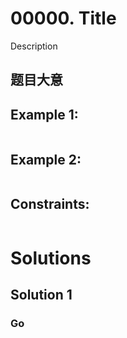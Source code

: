 # 00000. Title

Description
 
## 题目大意


## Example 1:
```

```
## Example 2:

```

```

## Constraints:
```

```

# Solutions

## Solution 1

### Go
```go

```